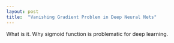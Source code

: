 ```yaml
---
layout: post
title:  "Vanishing Gradient Problem in Deep Neural Nets"
---
```


What is it. Why sigmoid function is problematic for deep learning.
